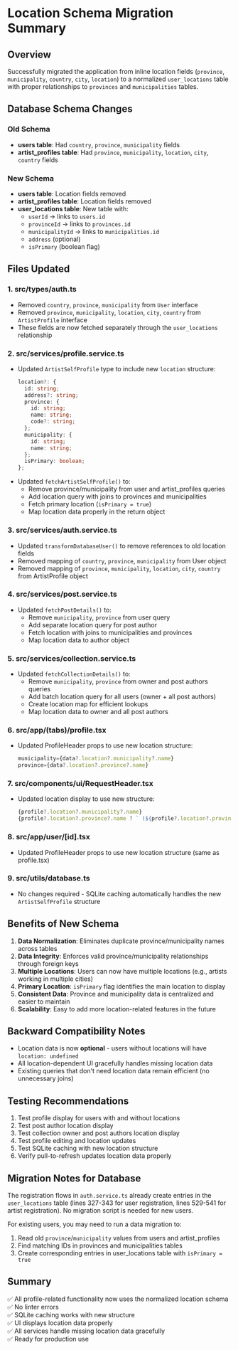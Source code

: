# Location Schema Migration Summary

## Overview
Successfully migrated the application from inline location fields (`province`, `municipality`, `country`, `city`, `location`) to a normalized `user_locations` table with proper relationships to `provinces` and `municipalities` tables.

## Database Schema Changes

### Old Schema
- **users table**: Had `country`, `province`, `municipality` fields
- **artist_profiles table**: Had `province`, `municipality`, `location`, `city`, `country` fields

### New Schema
- **users table**: Location fields removed
- **artist_profiles table**: Location fields removed
- **user_locations table**: New table with:
  - `userId` → links to `users.id`
  - `provinceId` → links to `provinces.id`
  - `municipalityId` → links to `municipalities.id`
  - `address` (optional)
  - `isPrimary` (boolean flag)

## Files Updated

### 1. **src/types/auth.ts**
- Removed `country`, `province`, `municipality` from `User` interface
- Removed `province`, `municipality`, `location`, `city`, `country` from `ArtistProfile` interface
- These fields are now fetched separately through the `user_locations` relationship

### 2. **src/services/profile.service.ts**
- Updated `ArtistSelfProfile` type to include new `location` structure:
  ```typescript
  location?: {
    id: string;
    address?: string;
    province: {
      id: string;
      name: string;
      code?: string;
    };
    municipality: {
      id: string;
      name: string;
    };
    isPrimary: boolean;
  };
  ```
- Updated `fetchArtistSelfProfile()` to:
  - Remove province/municipality from user and artist_profiles queries
  - Add location query with joins to provinces and municipalities
  - Fetch primary location (`isPrimary = true`)
  - Map location data properly in the return object

### 3. **src/services/auth.service.ts**
- Updated `transformDatabaseUser()` to remove references to old location fields
- Removed mapping of `country`, `province`, `municipality` from User object
- Removed mapping of `province`, `municipality`, `location`, `city`, `country` from ArtistProfile object

### 4. **src/services/post.service.ts**
- Updated `fetchPostDetails()` to:
  - Remove `municipality`, `province` from user query
  - Add separate location query for post author
  - Fetch location with joins to municipalities and provinces
  - Map location data to author object

### 5. **src/services/collection.service.ts**
- Updated `fetchCollectionDetails()` to:
  - Remove `municipality`, `province` from owner and post authors queries
  - Add batch location query for all users (owner + all post authors)
  - Create location map for efficient lookups
  - Map location data to owner and all post authors

### 6. **src/app/(tabs)/profile.tsx**
- Updated ProfileHeader props to use new location structure:
  ```typescript
  municipality={data?.location?.municipality?.name}
  province={data?.location?.province?.name}
  ```

### 7. **src/components/ui/RequestHeader.tsx**
- Updated location display to use new structure:
  ```typescript
  {profile?.location?.municipality?.name}
  {profile?.location?.province?.name ? ` (${profile?.location?.province?.name})` : ""}
  ```

### 8. **src/app/user/[id].tsx**
- Updated ProfileHeader props to use new location structure (same as profile.tsx)

### 9. **src/utils/database.ts**
- No changes required - SQLite caching automatically handles the new `ArtistSelfProfile` structure

## Benefits of New Schema

1. **Data Normalization**: Eliminates duplicate province/municipality names across tables
2. **Data Integrity**: Enforces valid province/municipality relationships through foreign keys
3. **Multiple Locations**: Users can now have multiple locations (e.g., artists working in multiple cities)
4. **Primary Location**: `isPrimary` flag identifies the main location to display
5. **Consistent Data**: Province and municipality data is centralized and easier to maintain
6. **Scalability**: Easy to add more location-related features in the future

## Backward Compatibility Notes

- Location data is now **optional** - users without locations will have `location: undefined`
- All location-dependent UI gracefully handles missing location data
- Existing queries that don't need location data remain efficient (no unnecessary joins)

## Testing Recommendations

1. Test profile display for users with and without locations
2. Test post author location display
3. Test collection owner and post authors location display  
4. Test profile editing and location updates
5. Test SQLite caching with new location structure
6. Verify pull-to-refresh updates location data properly

## Migration Notes for Database

The registration flows in `auth.service.ts` already create entries in the `user_locations` table (lines 327-343 for user registration, lines 529-541 for artist registration). No migration script is needed for new users.

For existing users, you may need to run a data migration to:
1. Read old `province`/`municipality` values from users and artist_profiles
2. Find matching IDs in provinces and municipalities tables
3. Create corresponding entries in user_locations table with `isPrimary = true`

## Summary

✅ All profile-related functionality now uses the normalized location schema  
✅ No linter errors  
✅ SQLite caching works with new structure  
✅ UI displays location data properly  
✅ All services handle missing location data gracefully  
✅ Ready for production use

